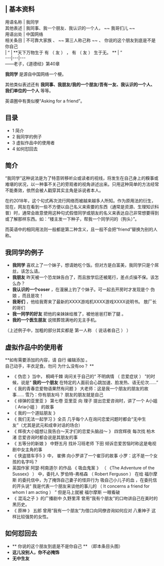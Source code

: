 |  **基本资料**  
---  
用语名称  |  我同学   
其他表述  |  我同事、我一个朋友、我认识的一个人， ~~ 我哥们儿  ~~  
用语出处  |  中国网络   
相关条目  |  不可靠大家族  、 ~~ 第三人称己称  ~~ 、  你说的这个朋友到底是不是你自己   
|  “  |  **天下万物生于 有  （  友  ）  ，  有  （  友  ）  生于无。 ** |  ”   
---|---|---  
——老子，《道德经》第40章  
  
**我同学** 是源自中国网络一个梗。

其他类似表述还有 **我同事、我朋友/我的一个朋友/吾有一友、我认识的一个人、我们单位的一个人** 等等。

英语圈中有类似梗“Asking for a friend”。

##  目录

  * 1  简介 
  * 2  我同学的例子 
  * 3  虚拟作品中的使用者 
  * 4  如何怼回去 

##  简介

“我同学”这种说法是为了特意转移听众或读者的视线，将发生在自己身上的糗事或难堪的状况，以一种事不关己的旁观者的视角讲述出来。只用这种简单的方法经常不能奏效，依然会被人戳穿其实主角是诉说者本人。

在约2018年，这个句式再次流行网络而被越来越多人所知。作为原用法的衍生，现在，网友在看到一些不方便以自己名义来索要的东西（通常是资源、生理知识科普）时，通常会故意使用这种句式假借同学或朋友的名义来表达自己非常想要得到或了解那样东西。如：“楼主发一下种子，帮我一个同学问的（狗头）”。

而英语中的相同用法则一般都是第二种含义，且一般不会把“friend”替换为别的人称。

##  我同学的例子

  * **我同学** 喜欢上了一个妹子，想请她吃个饭。但对方是白富美，我同学只是个屌丝，该怎么请。 
  * **我朋友** 昨天被一个恐龙妹告白了，而且放学后还被尾行，差点贞操不保。该怎么办？ 
  * **我认识的一个coser** ，在漫展上钓了个妹子。可一起去开房时才发现是个  伪娘  ，而且是攻！ 
  * **我哥们** ，他给我寄来了最新的XXXX游戏机XXXX游戏XXXX说明书。  敖厂长  的哥们 
  * **我一同学的好友** 把他的亲妹妹给推了，被他爸爸打断了腿  。 
  * **我的一个医生朋友** 说殡葬馆满地的无主手机。 

（上述例子中，加粗的部分其实都是  第一人称  （  说话者自己  ）  ）

##  虚拟作品中的使用者

**如有需要添加的内容，请 自行  编辑添加  。  
自己动手，丰衣足食。勿问  为什么没有oo？  **

  * 《  伪恋  》当中，  桐崎千棘  询问关于自己的“  不明病情  （  恋爱症状  ）  ”的时候，说是“ **我的一个朋友** 在特定的人面前会心跳加速、脸发热、语无伦次……” 
  * 《  我的青春恋爱物语果然有问题  》  大老师：这是我一个朋友的朋友的故事…… 雪乃：你有朋友吗？  朋友的朋友就是自己 
  * 《  绯弹的亚里亚  》 第七卷  亚里亚  向  理子  提出恋爱咨询时，讲了一个  A小姐  （  Aria小姐  ）  的故事 
  * 《  我的一个道姑朋友  》 
  * 《  我们无法一起学习  》全员  几乎每个人在询问恋爱问题时都会“无中生友”（尤其是武元和成幸对话的场合） 
  * 《  辉夜大小姐想让我告白～天才们的恋爱头脑战～  》  四宫辉夜  每次找  柏木渚  恋爱咨询时都会说是其朋友的事 
  * 《  五等分的新娘  》  中野五月  找补习班老师  下田  倾诉恋爱苦恼时称这是电视剧中女主角的事 
  * 《  侠盗猎车手5  》中，  崔佛  向小罗讲了一个崔莎的故事  小罗：这不是一个女孩的名字吗？ 
  * 英国作家  阿瑟·柯南道尔  的作品  《  吸血鬼案  》  （  《The Adventure of the Sussex》  ）  中，委托人  罗伯特-弗格森  （  Robert Ferguson  ）  在给  福尔摩斯  的委托信中，为了掩饰自己妻子的怪异行为  吸自己小儿子的血  ，在委托信的开头说“  我是代表一个朋友来谈他的事儿的  （  It concerns a friend for whom I am acting  ）  ”  但是马上就被  福尔摩斯  一眼看破 
  * 《  混沌之子  》的广播剧中  久野里澪  曾用“我有个朋友”的口吻讲自己在美时的黑历史。 
  * 《  原神  》  五郎  曾用“我有一个朋友”为借口向同僚咨询如何应对  八重神子  这样比较强势的女性。 

##  如何怼回去

  * ** 你说的这个朋友到底是不是你自己  ** （即本条目头图） 
  * **这儿没别人，你不必掩饰**
  * **无中生友**

